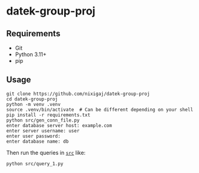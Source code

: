 # datek-group-proj

## Requirements
- Git
- Python 3.11+
- pip

## Usage
```
git clone https://github.com/nixigaj/datek-group-proj
cd datek-group-proj
python -m venv .venv
source .venv/bin/activate  # Can be different depending on your shell
pip install -r requirements.txt
python src/gen_conn_file.py
enter database server host: example.com
enter server username: user
enter user password: 
enter database name: db
```

Then run the queries in [`src`](src) like:

```
python src/query_1.py
```
